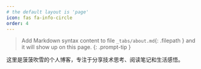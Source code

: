 ```yaml
---
# the default layout is 'page'
icon: fas fa-info-circle
order: 4
---
```


> Add Markdown syntax content to file `_tabs/about.md`{: .filepath } and it will show up on this page.
{: .prompt-tip }

这里是菠菠吹雪的个人博客，专注于分享技术思考、阅读笔记和生活感悟。
